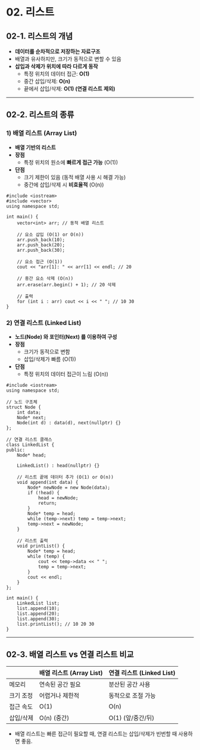 # 02. 리스트  

## 02-1. 리스트의 개념  
- **데이터를 순차적으로 저장하는 자료구조**  
- 배열과 유사하지만, 크기가 동적으로 변할 수 있음  
- **삽입과 삭제가 위치에 따라 다르게 동작**  
  - 특정 위치의 데이터 접근: **O(1)**
  - 중간 삽입/삭제: **O(n)**
  - 끝에서 삽입/삭제: **O(1) (연결 리스트 제외)**  

---

## 02-2. 리스트의 종류  
### **1) 배열 리스트 (Array List)**
- **배열 기반의 리스트**
- **장점**  
  - 특정 위치의 원소에 **빠르게 접근 가능** (O(1))  
- **단점**  
  - 크기 제한이 있음 (동적 배열 사용 시 해결 가능)  
  - 중간에 삽입/삭제 시 **비효율적** (O(n))  

```
#include <iostream>
#include <vector>
using namespace std;

int main() {
    vector<int> arr; // 동적 배열 리스트

    // 요소 삽입 (O(1) or O(n))
    arr.push_back(10);
    arr.push_back(20);
    arr.push_back(30);

    // 요소 접근 (O(1))
    cout << "arr[1]: " << arr[1] << endl; // 20

    // 중간 요소 삭제 (O(n))
    arr.erase(arr.begin() + 1); // 20 삭제

    // 출력
    for (int i : arr) cout << i << " "; // 10 30
}
```

### **2) 연결 리스트 (Linked List)**
- **노드(Node) 와 포인터(Next) 를 이용하여 구성**
- **장점**
    - 크기가 동적으로 변함
    - 삽입/삭제가 빠름 (O(1))
- **단점**  
    - 특정 위치의 데이터 접근이 느림 (O(n))

```
#include <iostream>
using namespace std;

// 노드 구조체
struct Node {
    int data;
    Node* next;
    Node(int d) : data(d), next(nullptr) {}
};

// 연결 리스트 클래스
class LinkedList {
public:
    Node* head;

    LinkedList() : head(nullptr) {}

    // 리스트 끝에 데이터 추가 (O(1) or O(n))
    void append(int data) {
        Node* newNode = new Node(data);
        if (!head) {
            head = newNode;
            return;
        }
        Node* temp = head;
        while (temp->next) temp = temp->next;
        temp->next = newNode;
    }

    // 리스트 출력
    void printList() {
        Node* temp = head;
        while (temp) {
            cout << temp->data << " ";
            temp = temp->next;
        }
        cout << endl;
    }
};

int main() {
    LinkedList list;
    list.append(10);
    list.append(20);
    list.append(30);
    list.printList(); // 10 20 30
}

```

---

## 02-3. 배열 리스트 vs 연결 리스트 비교
|    	| 배열 리스트 (Array List) | 연결 리스트 (Linked List) |
|-------|--------------------------|---------------------------|
|메모리 | 연속된 공간 필요         | 분산된 공간 사용          |
|크기 조정|	어렵거나 제한적 | 동적으로 조절 가능 |
|접근 속도|	O(1) |	O(n) |
|삽입/삭제|	O(n) (중간) |	O(1) (앞/중간/뒤) |

- 배열 리스트는 빠른 접근이 필요할 때, 연결 리스트는 삽입/삭제가 빈번할 때 사용하면 좋음.